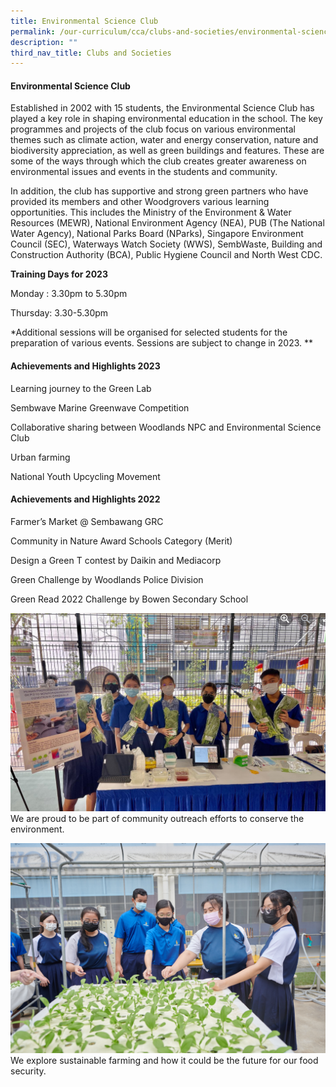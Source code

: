 ```yaml
---
title: Environmental Science Club
permalink: /our-curriculum/cca/clubs-and-societies/environmental-science-club/
description: ""
third_nav_title: Clubs and Societies
---
```

#### Environmental Science Club

Established in 2002 with 15 students, the Environmental Science Club has played a key role in shaping environmental education in the school. The key programmes and projects of the club focus on various environmental themes such as climate action, water and energy conservation, nature and biodiversity appreciation, as well as green buildings and features. These are some of the ways through which the club creates greater awareness on environmental issues and events in the students and community.

In addition, the club has supportive and strong green partners who have provided its members and other Woodgrovers various learning opportunities. This includes the Ministry of the Environment & Water Resources (MEWR), National Environment Agency (NEA), PUB (The National Water Agency), National Parks Board (NParks), Singapore Environment Council (SEC), Waterways Watch Society (WWS), SembWaste, Building and Construction Authority (BCA), Public Hygiene Council and North West CDC.

**Training Days for 2023**

Monday : 3.30pm to 5.30pm

Thursday: 3.30-5.30pm

\*Additional sessions will be organised for selected students for the preparation of various events. Sessions are subject to change in 2023.
**

#### Achievements and Highlights 2023

Learning journey to the Green Lab
    
 Sembwave Marine Greenwave Competition 
    
Collaborative sharing between Woodlands NPC and Environmental Science Club 
    
Urban farming 
    
National Youth Upcycling Movement
    

#### Achievements and Highlights 2022

Farmer’s Market @ Sembawang GRC

Community in Nature Award Schools Category (Merit)

Design a Green T contest by Daikin and Mediacorp

Green Challenge by Woodlands Police Division

Green Read 2022 Challenge by Bowen Secondary School

![](/images/CCAs/Environment%20Science%20Club/Capture.png)
We are proud to be part of community outreach efforts to conserve the environment.

![](/images/CCAs/Environment%20Science%20Club/WGS_092%20(1).jpg)
We explore sustainable farming and how it could be the future for our food security.